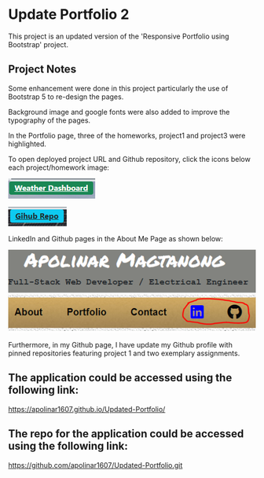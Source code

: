 # Update Portfolio 2

This project is an updated version of the 'Responsive Portfolio using Bootstrap' project.

## Project Notes

Some enhancement were done in this project particularly the use of Bootstrap 5 to re-design the pages.

Background image and google fonts were also added to improve the typography of the pages.


In the Portfolio page, three of the homeworks, project1 and project3 were highlighted. 


To open deployed project URL and Github repository, click the icons below each project/homework image:



![Deployed Project Link](./img/project-link.PNG)

![Deployed Project Link](./img/github-link.PNG)


LinkedIn and Github pages in the About Me Page as shown below:


![Social Media Page](./img/social-media-page.PNG)



Furthermore, in my Github page, I have update my Github profile with pinned repositories featuring project 1 and two exemplary assignments.



## The application could be accessed using the following link:
https://apolinar1607.github.io/Updated-Portfolio/

## The repo for the application could be accessed using the following link:
https://github.com/apolinar1607/Updated-Portfolio.git



